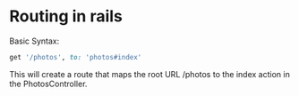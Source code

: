 # Routing in rails
Basic Syntax:
```ruby 
get '/photos', to: 'photos#index'
```
This will create a route that maps the root URL /photos to the index action in the PhotosController.


